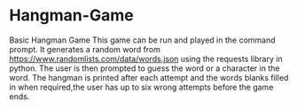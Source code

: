 # Hangman-Game
Basic Hangman Game
This game can be run and played in the command prompt. It generates a random word from https://www.randomlists.com/data/words.json using the requests library in python. The user is then prompted to guess the word or a character in the word. The hangman is printed after each attempt and the words blanks filled in when required,the user has up to six wrong attempts before the game ends.
